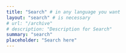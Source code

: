 ```yaml
---
title: "Search" # in any language you want
layout: "search" # is necessary
# url: "/archive"
# description: "Description for Search"
summary: "search"
placeholder: "Search here"
---
```

